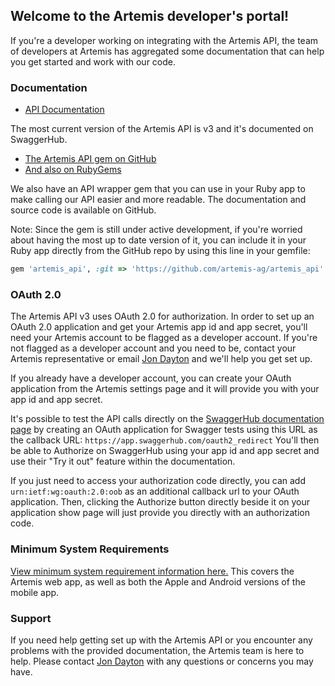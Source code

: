## Welcome to the Artemis developer's portal!

If you're a developer working on integrating with the Artemis API, the team of developers at Artemis has aggregated some documentation that can help you get started and work with our code.

### Documentation

- [API Documentation](https://portal.artemisag.com/api/docs)

The most current version of the Artemis API is v3 and it's documented on SwaggerHub.

 - [The Artemis API gem on GitHub](https://github.com/artemis-ag/artemis_api)
 - [And also on RubyGems](https://rubygems.org/gems/artemis_api)

 We also have an API wrapper gem that you can use in your Ruby app to make calling our API easier and more readable. The documentation and source code is available on GitHub.

 Note: Since the gem is still under active development, if you're worried about having the most up to date version of it, you can include it in your Ruby app directly from the GitHub repo by using this line in your gemfile:

 ```ruby
 gem 'artemis_api', :git => 'https://github.com/artemis-ag/artemis_api'
 ```

### OAuth 2.0

The Artemis API v3 uses OAuth 2.0 for authorization. In order to set up an OAuth 2.0 application and get your Artemis app id and app secret, you'll need your Artemis account to be flagged as a developer account. If you're not flagged as a developer account and you need to be, contact your Artemis representative or email [Jon Dayton](mailto:jdayton@iunu.com) and we'll help you get set up.

If you already have a developer account, you can create your OAuth application from the Artemis settings page and it will provide you with your app id and app secret.

It's possible to test the API calls directly on the [SwaggerHub documentation page](https://portal.artemisag.com/api/docs) by creating an OAuth application for Swagger tests using this URL as the callback URL: `https://app.swaggerhub.com/oauth2_redirect` You'll then be able to Authorize on SwaggerHub using your app id and app secret and use their "Try it out" feature within the documentation.

If you just need to access your authorization code directly, you can add `urn:ietf:wg:oauth:2.0:oob` as an additional callback url to your OAuth application. Then, clicking the Authorize button directly beside it on your application show page will just provide you directly with an authorization code.

### Minimum System Requirements

[View minimum system requirement information here.](https://agrilyst.zendesk.com/hc/en-us/articles/360035814792-Requirements-for-Artemis-) This covers the Artemis web app, as well as both the Apple and Android versions of the mobile app.

### Support

If you need help getting set up with the Artemis API or you encounter any problems with the provided documentation, the Artemis team is here to help. Please contact [Jon Dayton](mailto:jdayton@iunu.com) with any questions or concerns you may have.
